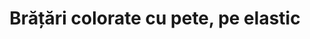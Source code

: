 ---
layout: post
title: "Brățări colorate cu pete, pe elastic"
description: "Brățări colorate cu pete, pe elastic"
img: "/assets/img/bratari-colorate-cu-pete-pe-elastic.jpg"
img2:
sizes: "copii/adulti"
colors: "diverse"
price: "8.00 - 10.00 RON /buc"
comment: "72.00 - 90.00 RON / 10 buc"
vertical: true
---
